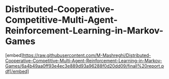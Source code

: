 # Distributed-Cooperative-Competitive-Multi-Agent-Reinforcement-Learning-in-Markov-Games




[embed]https://raw.githubusercontent.com/M-Mashreghi/Distributed-Cooperative-Competitive-Multi-Agent-Reinforcement-Learning-in-Markov-Games/6a4b49aa0ff93e4ec3e889d93a96288f0d20dd09/finall%20report.pdf[/embed]
